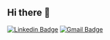 ## Hi there 👋

[![Linkedin Badge](https://img.shields.io/badge/-LinkedIn-blue?style=flat-square&logo=Linkedin&logoColor=white&link=https://www.linkedin.com/in/juhongpark29/)](https://www.linkedin.com/in/juhongpark29/)
[![Gmail Badge](https://img.shields.io/badge/Gmail-d14836?style=flat-square&logo=Gmail&logoColor=white&link=mailto:dodream1129@gmail.com)](mailto:dodream1129@gmail.com)
 
<!--
**juhongpark29/juhongpark29** is a ✨ _special_ ✨ repository because its `README.md` (this file) appears on your GitHub profile.

Here are some ideas to get you started:

- 🔭 I’m currently working on ...
- 🌱 I’m currently learning ...
- 👯 I’m looking to collaborate on ...
- 🤔 I’m looking for help with ...
- 💬 Ask me about ...
- 📫 How to reach me: ...
- 😄 Pronouns: ...
- ⚡ Fun fact: ...
-->
